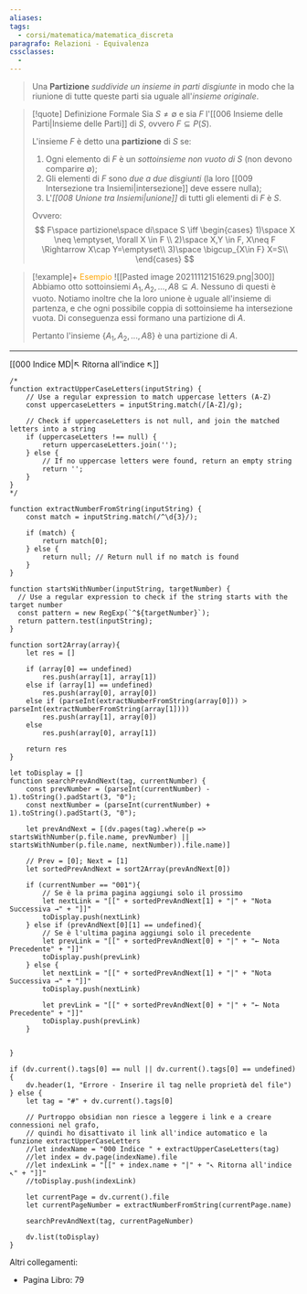 ```yaml
---
aliases: 
tags:
  - corsi/matematica/matematica_discreta
paragrafo: Relazioni - Equivalenza
cssclasses:
  - 
---
```

> Una **Partizione** *suddivide un insieme in parti disgiunte* in modo che la riunione di tutte queste parti sia uguale all'*insieme originale*.


> [!quote] Definizione Formale
>Sia $S \neq \emptyset$ e sia $F$ l'[[006 Insieme delle Parti|Insieme delle Parti]] di $S$, ovvero $F \subseteq P(S)$.
>
>L'insieme $F$ è detto una **partizione** di $S$ se:
>1. Ogni elemento di $F$ è un *sottoinsieme non vuoto di $S$* (non devono comparire $\emptyset$);
>2. Gli elementi di $F$ sono *due a due disgiunti* (la loro [[009 Intersezione tra Insiemi|intersezione]] deve essere nulla);
>3. L'*[[008 Unione tra Insiemi|unione]]* di tutti gli elementi di $F$ è $S$.
>
>Ovvero:
>$$ F\space partizione\space di\space S \iff
\begin{cases}
1)\space X \neq \emptyset, \forall X \in F \\
2)\space X,Y \in F, X\neq F \Rightarrow X\cap Y=\emptyset\\
3)\space \bigcup_{X\in F} X=S\\
\end{cases}
>$$

> [!example]+ <font color="orange">Esempio</font>
>![[Pasted image 20211112151629.png|300]]
>Abbiamo otto sottoinsiemi $A_1, A_2, ..., A8 \subseteq A$. Nessuno di questi è vuoto. Notiamo inoltre che la loro unione è uguale all'insieme di partenza, e che ogni possibile coppia di sottoinsieme ha intersezione vuota. Di conseguenza essi formano una partizione di $A$.
>
>Pertanto l'insieme $\{A_1, A_2, ..., A8\}$ è una partizione di $A$.


___
[[000 Indice MD|↖ Ritorna all'indice ↖]]

```dataviewjs
/*
function extractUpperCaseLetters(inputString) {
	// Use a regular expression to match uppercase letters (A-Z)
	const uppercaseLetters = inputString.match(/[A-Z]/g);
	
	// Check if uppercaseLetters is not null, and join the matched letters into a string
	if (uppercaseLetters !== null) {
		return uppercaseLetters.join('');
	} else {
	    // If no uppercase letters were found, return an empty string
	    return '';
	}
}
*/

function extractNumberFromString(inputString) {
	const match = inputString.match(/^\d{3}/);
	
	if (match) {
		return match[0];
	} else {
		return null; // Return null if no match is found
	}
}

function startsWithNumber(inputString, targetNumber) {
  // Use a regular expression to check if the string starts with the target number
  const pattern = new RegExp(`^${targetNumber}`);
  return pattern.test(inputString);
}

function sort2Array(array){
	let res = []
	
	if (array[0] == undefined)
		res.push(array[1], array[1])
	else if (array[1] == undefined)
		res.push(array[0], array[0])
	else if (parseInt(extractNumberFromString(array[0])) > parseInt(extractNumberFromString(array[1])))
		res.push(array[1], array[0])
	else
		res.push(array[0], array[1])
	
	return res
}

let toDisplay = []
function searchPrevAndNext(tag, currentNumber) {
	const prevNumber = (parseInt(currentNumber) - 1).toString().padStart(3, "0");
	const nextNumber = (parseInt(currentNumber) + 1).toString().padStart(3, "0");
	
	let prevAndNext = [(dv.pages(tag).where(p => startsWithNumber(p.file.name, prevNumber) || startsWithNumber(p.file.name, nextNumber)).file.name)]
	
	// Prev = [0]; Next = [1]
	let sortedPrevAndNext = sort2Array(prevAndNext[0])
	
	if (currentNumber == "001"){ 
		// Se è la prima pagina aggiungi solo il prossimo
		let nextLink = "[[" + sortedPrevAndNext[1] + "|" + "Nota Successiva →" + "]]"
		toDisplay.push(nextLink)
	} else if (prevAndNext[0][1] == undefined){
		// Se è l'ultima pagina aggiungi solo il precedente
		let prevLink = "[[" + sortedPrevAndNext[0] + "|" + "← Nota Precedente" + "]]"
		toDisplay.push(prevLink)
	} else {
		let nextLink = "[[" + sortedPrevAndNext[1] + "|" + "Nota Successiva →" + "]]"
		toDisplay.push(nextLink)
		
		let prevLink = "[[" + sortedPrevAndNext[0] + "|" + "← Nota Precedente" + "]]"
		toDisplay.push(prevLink)
	}
	
	
}

if (dv.current().tags[0] == null || dv.current().tags[0] == undefined){
	dv.header(1, "Errore - Inserire il tag nelle proprietà del file")
} else {
	let tag = "#" + dv.current().tags[0]

	// Purtroppo obsidian non riesce a leggere i link e a creare connessioni nel grafo,
	// quindi ho disattivato il link all'indice automatico e la funzione extractUpperCaseLetters
	//let indexName = "000 Indice " + extractUpperCaseLetters(tag)
	//let index = dv.page(indexName).file
	//let indexLink = "[[" + index.name + "|" + "↖ Ritorna all'indice ↖" + "]]"
	//toDisplay.push(indexLink)
	
	let currentPage = dv.current().file
	let currentPageNumber = extractNumberFromString(currentPage.name)
	
	searchPrevAndNext(tag, currentPageNumber)
	
	dv.list(toDisplay)
}
```

Altri collegamenti: 
- Pagina Libro: 79